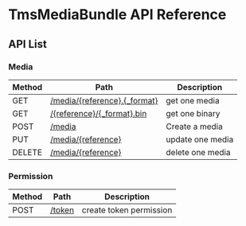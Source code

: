 TmsMediaBundle API Reference
================================


API List
--------

### Media
| Method | Path                                                   | Description
|--------|--------------------------------------------------------|------------
| GET    | [/media/{reference}.{_format}](api/media/get_media.md) | get one media
| GET    | [/{reference}/{_format}.bin](api/media/get_binary.md)  | get one binary
| POST   | [/media](api/media/create_media.md)                    | Create a media
| PUT    | [/media/{reference}](api/media/update_media.md)        | update one media
| DELETE | [/media/{reference}](api/media/delete_media.md)        | delete one media

### Permission
| Method | Path                                          | Description
|--------|-----------------------------------------------|------------
| POST    | [/token](api/jwt/create_token.md) | create token permission
